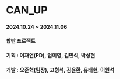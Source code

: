 # CAN_UP

#### 2024.10.24 ~ 2024.11.06
#### 합반 프로젝트

#### 기획 : 이재연(PD), 엄미영, 김민석, 박성현
#### 개발 : 오준혁(팀장), 고형석, 김윤환, 유태헌, 이원석
